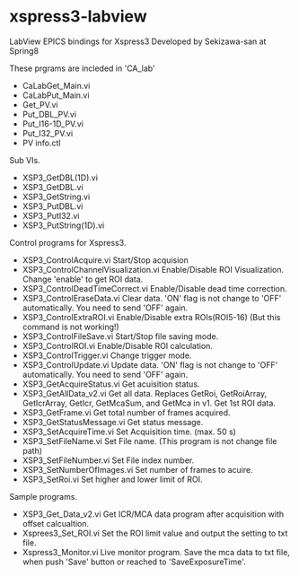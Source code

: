 # xspress3-labview
LabView EPICS bindings for Xspress3
Developed by Sekizawa-san at Spring8


These prgrams are incleded in 'CA_lab'
* CaLabGet_Main.vi
* CaLabPut_Main.vi
* Get_PV.vi
* Put_DBL_PV.vi
* Put_I16-1D_PV.vi
* Put_I32_PV.vi
* PV info.ctl


Sub VIs.
* XSP3_GetDBL(1D).vi
* XSP3_GetDBL.vi
* XSP3_GetString.vi
* XSP3_PutDBL.vi
* XSP3_PutI32.vi
* XSP3_PutString(1D).vi


Control programs for Xspress3.
* XSP3_ControlAcquire.vi
  Start/Stop acquision
* XSP3_ControlChannelVisualization.vi
  Enable/Disable ROI Visualization. Change 'enable' to get ROI data.
* XSP3_ControlDeadTimeCorrect.vi
  Enable/Disable dead time correction.
* XSP3_ControlEraseData.vi
  Clear data. 'ON' flag is not change to 'OFF' automatically. You need to send 'OFF' again.
* XSP3_ControlExtraROI.vi
  Enable/Disable extra ROIs(ROI5-16) (But this command is not working!)
* XSP3_ControlFileSave.vi
  Start/Stop file saving mode.
* XSP3_ControlROI.vi
  Enable/Disable ROI calculation.
* XSP3_ControlTrigger.vi
  Change trigger mode.
* XSP3_ControlUpdate.vi
  Update data. 'ON' flag is not change to 'OFF' automatically. You need to send 'OFF' again.
* XSP3_GetAcquireStatus.vi
  Get acuisition status.
* XSP3_GetAllData_v2.vi
  Get all data. Replaces GetRoi, GetRoiArray, GetIcrArray, GetIcr, GetMcaSum, and GetMca in v1. Get 1st ROI data.
* XSP3_GetFrame.vi
  Get total number of frames acquired.
* XSP3_GetStatusMessage.vi
  Get status message.
* XSP3_SetAcquireTime.vi
  Set Acquisition time. (max. 50 s)
* XSP3_SetFileName.vi
  Set File name. (This program is not change file path)
* XSP3_SetFileNumber.vi
  Set File index number.
* XSP3_SetNumberOfImages.vi
  Set number of frames to acuire.
* XSP3_SetRoi.vi
  Set higher and lower limit of ROI.



Sample programs.
* XSP3_Get_Data_v2.vi
  Get ICR/MCA data program after acquisition with offset calcualtion.
* Xsprees3_Set_ROI.vi
  Set the ROI limit value and output the setting to txt file.
* Xspress3_Monitor.vi
  Live monitor program.
  Save the mca data to txt file, when push 'Save' button or reached to 'SaveExposureTime'.
